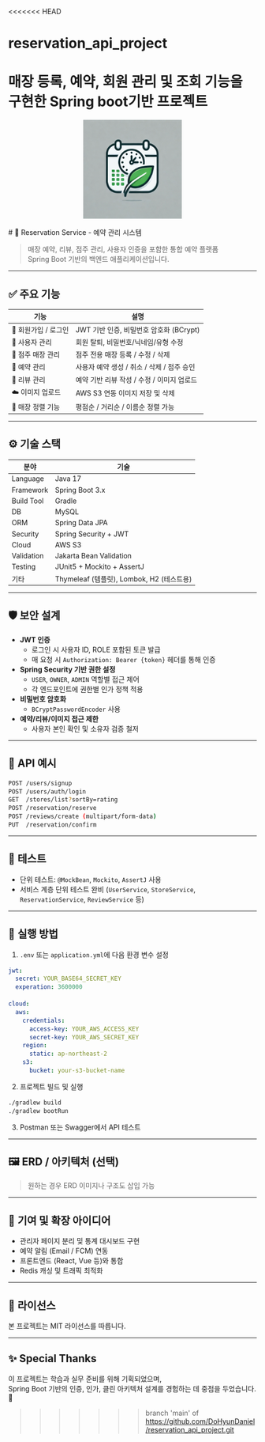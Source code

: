 <<<<<<< HEAD
# reservation_api_project
매장 등록, 예약, 회원 관리 및 조회 기능을 구현한 Spring boot기반 프로젝트
=======
<p align="center">
  <img src="https://github.com/DoHyunDaniel/reservation_api_project/blob/main/logo.png?raw=true" width="200" alt="Reservation Service Logo" />
</p>
# 📌 Reservation Service - 예약 관리 시스템

> 매장 예약, 리뷰, 점주 관리, 사용자 인증을 포함한 통합 예약 플랫폼  
> Spring Boot 기반의 백엔드 애플리케이션입니다.

---

## ✅ 주요 기능

| 기능 | 설명 |
|------|------|
| 🔐 회원가입 / 로그인 | JWT 기반 인증, 비밀번호 암호화 (BCrypt) |
| 🧑 사용자 관리 | 회원 탈퇴, 비밀번호/닉네임/유형 수정 |
| 🏪 점주 매장 관리 | 점주 전용 매장 등록 / 수정 / 삭제 |
| 📅 예약 관리 | 사용자 예약 생성 / 취소 / 삭제 / 점주 승인 |
| 📝 리뷰 관리 | 예약 기반 리뷰 작성 / 수정 / 이미지 업로드 |
| ☁️ 이미지 업로드 | AWS S3 연동 이미지 저장 및 삭제 |
| 🧭 매장 정렬 기능 | 평점순 / 거리순 / 이름순 정렬 가능 |

---

## ⚙️ 기술 스택

| 분야 | 기술 |
|------|------|
| Language | Java 17 |
| Framework | Spring Boot 3.x |
| Build Tool | Gradle |
| DB | MySQL |
| ORM | Spring Data JPA |
| Security | Spring Security + JWT |
| Cloud | AWS S3 |
| Validation | Jakarta Bean Validation |
| Testing | JUnit5 + Mockito + AssertJ |
| 기타 | Thymeleaf (템플릿), Lombok, H2 (테스트용) |

---

## 🛡️ 보안 설계

- **JWT 인증**  
  - 로그인 시 사용자 ID, ROLE 포함된 토큰 발급  
  - 매 요청 시 `Authorization: Bearer {token}` 헤더를 통해 인증
- **Spring Security 기반 권한 설정**  
  - `USER`, `OWNER`, `ADMIN` 역할별 접근 제어
  - 각 엔드포인트에 권한별 인가 정책 적용
- **비밀번호 암호화**  
  - `BCryptPasswordEncoder` 사용
- **예약/리뷰/이미지 접근 제한**  
  - 사용자 본인 확인 및 소유자 검증 철저

---

## 📁 API 예시

```bash
POST /users/signup
POST /users/auth/login
GET  /stores/list?sortBy=rating
POST /reservation/reserve
POST /reviews/create (multipart/form-data)
PUT  /reservation/confirm
```

---

## 🧪 테스트

- 단위 테스트: `@MockBean`, `Mockito`, `AssertJ` 사용
- 서비스 계층 단위 테스트 완비 (`UserService`, `StoreService`, `ReservationService`, `ReviewService` 등)

---

## 🚀 실행 방법

1. `.env` 또는 `application.yml`에 다음 환경 변수 설정

```yaml
jwt:
  secret: YOUR_BASE64_SECRET_KEY
  experation: 3600000

cloud:
  aws:
    credentials:
      access-key: YOUR_AWS_ACCESS_KEY
      secret-key: YOUR_AWS_SECRET_KEY
    region:
      static: ap-northeast-2
    s3:
      bucket: your-s3-bucket-name
```

2. 프로젝트 빌드 및 실행

```bash
./gradlew build
./gradlew bootRun
```

3. Postman 또는 Swagger에서 API 테스트

---

## 🖼️ ERD / 아키텍처 (선택)

> 원하는 경우 ERD 이미지나 구조도 삽입 가능

---

## 🙌 기여 및 확장 아이디어

- 관리자 페이지 분리 및 통계 대시보드 구현
- 예약 알림 (Email / FCM) 연동
- 프론트엔드 (React, Vue 등)와 통합
- Redis 캐싱 및 트래픽 최적화

---

## 📄 라이선스

본 프로젝트는 MIT 라이선스를 따릅니다.

---

## ✨ Special Thanks

이 프로젝트는 학습과 실무 준비를 위해 기획되었으며,  
Spring Boot 기반의 인증, 인가, 클린 아키텍처 설계를 경험하는 데 중점을 두었습니다. 🙏
>>>>>>> branch 'main' of https://github.com/DoHyunDaniel/reservation_api_project.git
